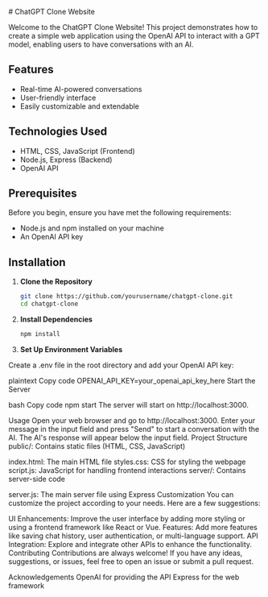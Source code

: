  # ChatGPT Clone Website

Welcome to the ChatGPT Clone Website! This project demonstrates how to create a simple web application using the OpenAI API to interact with a GPT model, enabling users to have conversations with an AI.

## Features

- Real-time AI-powered conversations
- User-friendly interface
- Easily customizable and extendable

## Technologies Used

- HTML, CSS, JavaScript (Frontend)
- Node.js, Express (Backend)
- OpenAI API

## Prerequisites

Before you begin, ensure you have met the following requirements:

- Node.js and npm installed on your machine
- An OpenAI API key

## Installation

1. **Clone the Repository**

   ```bash
   git clone https://github.com/yourusername/chatgpt-clone.git
   cd chatgpt-clone
   
2. **Install Dependencies**

   ```bash
   npm install

3. **Set Up Environment Variables**

Create a .env file in the root directory and add your OpenAI API key:

plaintext
Copy code
OPENAI_API_KEY=your_openai_api_key_here
Start the Server

bash
Copy code
npm start
The server will start on http://localhost:3000.

Usage
Open your web browser and go to http://localhost:3000.
Enter your message in the input field and press "Send" to start a conversation with the AI.
The AI's response will appear below the input field.
Project Structure
public/: Contains static files (HTML, CSS, JavaScript)

index.html: The main HTML file
styles.css: CSS for styling the webpage
script.js: JavaScript for handling frontend interactions
server/: Contains server-side code

server.js: The main server file using Express
Customization
You can customize the project according to your needs. Here are a few suggestions:

UI Enhancements: Improve the user interface by adding more styling or using a frontend framework like React or Vue.
Features: Add more features like saving chat history, user authentication, or multi-language support.
API Integration: Explore and integrate other APIs to enhance the functionality.
Contributing
Contributions are always welcome! If you have any ideas, suggestions, or issues, feel free to open an issue or submit a pull request.

Acknowledgements
OpenAI for providing the API
Express for the web framework

